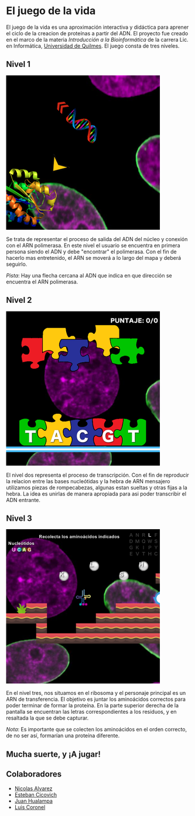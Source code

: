 # El juego de la vida 

El juego de la vida es una aproximación interactiva y didáctica para aprener el ciclo de la creacion de proteínas a partir del ADN. El proyecto fue creado en el marco de la materia *Introducción a la Bioinformática* de la carrera Lic. en Informática, [Universidad de Quilmes](www.unq.edu.ar). El juego consta de tres niveles.

## Nivel 1

![Nivel1](nivel1.png)

Se trata de representar el proceso de salida del ADN del núcleo y conexión con el ARN polimerasa. En este nivel el usuario se encuentra en primera persona siendo el ADN y debe "encontrar" el polimerasa. Con el fin de hacerlo mas entretenido, el ARN se moverá a lo largo del mapa y deberá seguirlo.

*Pista*: Hay una flecha cercana al ADN que indica en que dirección se encuentra el ARN polimerasa.

## Nivel 2

![Nivel2](nivel2.png)

El nivel dos representa el proceso de transcripción. Con el fin de reproducir la relacion entre las bases nucleótidas y la hebra de ARN mensajero utilizamos piezas de rompecabezas, algunas estan sueltas y otras fijas a la hebra. La idea es unirlas de manera apropiada para asi poder transcribir el ADN entrante.

## Nivel 3

![Nivel3](nivel3.png)

En el nivel tres, nos situamos en el ribosoma y el personaje principal es un ARN de transferencia. El objetivo es juntar los aminoácidos correctos para poder terminar de formar la proteína.
En la parte superior derecha de la pantalla se encuentran las letras correspondientes a los residuos, y en resaltada la que se debe capturar.

*Nota*: Es importante que se colecten los aminoácidos en el orden correcto, de no ser así, formarían una proteína diferente.

## Mucha suerte, y ¡A jugar!
## Colaboradores 
- [Nicolas Alvarez](github.com/nicolas-alv3)
- [Esteban Cicovich](github.com/eacico)
- [Juan Hualampa](github.com/juanhualampa)
- [Luis Coronel](github.com/luchist)